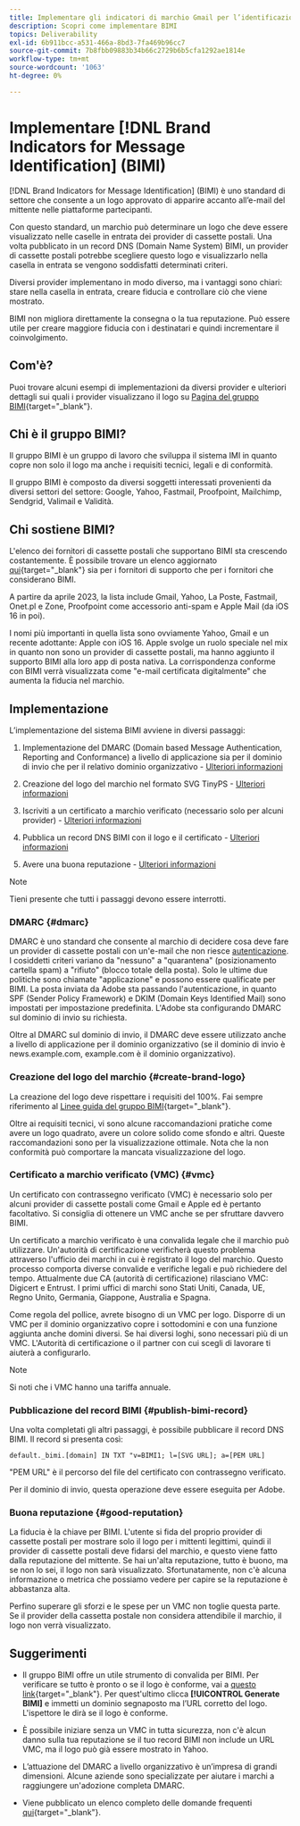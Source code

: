 ```yaml
---
title: Implementare gli indicatori di marchio Gmail per l’identificazione dei messaggi (BIMI)
description: Scopri come implementare BIMI
topics: Deliverability
exl-id: 6b911bcc-a531-466a-8bd3-7fa469b96cc7
source-git-commit: 7b8fbb09883b34b66c2729b6b5cfa1292ae1814e
workflow-type: tm+mt
source-wordcount: '1063'
ht-degree: 0%

---
```


# Implementare [!DNL Brand Indicators for Message Identification] (BIMI)

[!DNL Brand Indicators for Message Identification] (BIMI) è uno standard di settore che consente a un logo approvato di apparire accanto all’e-mail del mittente nelle piattaforme partecipanti.

Con questo standard, un marchio può determinare un logo che deve essere visualizzato nelle caselle in entrata dei provider di cassette postali. Una volta pubblicato in un record DNS (Domain Name System) BIMI, un provider di cassette postali potrebbe scegliere questo logo e visualizzarlo nella casella in entrata se vengono soddisfatti determinati criteri.

Diversi provider implementano in modo diverso, ma i vantaggi sono chiari: stare nella casella in entrata, creare fiducia e controllare ciò che viene mostrato.

BIMI non migliora direttamente la consegna o la tua reputazione. Può essere utile per creare maggiore fiducia con i destinatari e quindi incrementare il coinvolgimento.

## Com&#39;è?

Puoi trovare alcuni esempi di implementazioni da diversi provider e ulteriori dettagli sui quali i provider visualizzano il logo su [Pagina del gruppo BIMI](https://bimigroup.org/where-is-my-bimi-logo-displayed/){target="_blank"}.

## Chi è il gruppo BIMI?

Il gruppo BIMI è un gruppo di lavoro che sviluppa il sistema IMI in quanto copre non solo il logo ma anche i requisiti tecnici, legali e di conformità.

Il gruppo BIMI è composto da diversi soggetti interessati provenienti da diversi settori del settore: Google, Yahoo, Fastmail, Proofpoint, Mailchimp, Sendgrid, Valimail e Validità.

## Chi sostiene BIMI?

L&#39;elenco dei fornitori di cassette postali che supportano BIMI sta crescendo costantemente. È possibile trovare un elenco aggiornato [qui](https://bimigroup.org/bimi-infographic/){target="_blank"} sia per i fornitori di supporto che per i fornitori che considerano BIMI.

A partire da aprile 2023, la lista include Gmail, Yahoo, La Poste, Fastmail, Onet.pl e Zone, Proofpoint come accessorio anti-spam e Apple Mail (da iOS 16 in poi).

I nomi più importanti in quella lista sono ovviamente Yahoo, Gmail e un recente adottante: Apple con iOS 16. Apple svolge un ruolo speciale nel mix in quanto non sono un provider di cassette postali, ma hanno aggiunto il supporto BIMI alla loro app di posta nativa. La corrispondenza conforme con BIMI verrà visualizzata come &quot;e-mail certificata digitalmente&quot; che aumenta la fiducia nel marchio.

## Implementazione

L’implementazione del sistema BIMI avviene in diversi passaggi:

1. Implementazione del DMARC (Domain based Message Authentication, Reporting and Conformance) a livello di applicazione sia per il dominio di invio che per il relativo dominio organizzativo - [Ulteriori informazioni](#dmarc)

1. Creazione del logo del marchio nel formato SVG TinyPS - [Ulteriori informazioni](#create-brand-logo)

1. Iscriviti a un certificato a marchio verificato (necessario solo per alcuni provider) - [Ulteriori informazioni](#vmc)

1. Pubblica un record DNS BIMI con il logo e il certificato - [Ulteriori informazioni](#publish-bimi-record)

1. Avere una buona reputazione - [Ulteriori informazioni](#good-reputation)

>[!NOTE]
>
>Tieni presente che tutti i passaggi devono essere interrotti.


### DMARC {#dmarc}

DMARC è uno standard che consente al marchio di decidere cosa deve fare un provider di cassette postali con un&#39;e-mail che non riesce [autenticazione](../additional-resources/authentication.md). I cosiddetti criteri variano da &quot;nessuno&quot; a &quot;quarantena&quot; (posizionamento cartella spam) a &quot;rifiuto&quot; (blocco totale della posta). Solo le ultime due politiche sono chiamate &quot;applicazione&quot; e possono essere qualificate per BIMI. La posta inviata da Adobe sta passando l&#39;autenticazione, in quanto SPF (Sender Policy Framework) e DKIM (Domain Keys Identified Mail) sono impostati per impostazione predefinita. L&#39;Adobe sta configurando DMARC sul dominio di invio su richiesta.

Oltre al DMARC sul dominio di invio, il DMARC deve essere utilizzato anche a livello di applicazione per il dominio organizzativo (se il dominio di invio è news.example.com, example.com è il dominio organizzativo).

### Creazione del logo del marchio {#create-brand-logo}

La creazione del logo deve rispettare i requisiti del 100%. Fai sempre riferimento al [Linee guida del gruppo BIMI](https://bimigroup.org/creating-bimi-svg-logo-files/){target="_blank"}.

Oltre ai requisiti tecnici, vi sono alcune raccomandazioni pratiche come avere un logo quadrato, avere un colore solido come sfondo e altri. Queste raccomandazioni sono per la visualizzazione ottimale.
Nota che la non conformità può comportare la mancata visualizzazione del logo.

### Certificato a marchio verificato (VMC) {#vmc}

Un certificato con contrassegno verificato (VMC) è necessario solo per alcuni provider di cassette postali come Gmail e Apple ed è pertanto facoltativo. Si consiglia di ottenere un VMC anche se per sfruttare davvero BIMI.

Un certificato a marchio verificato è una convalida legale che il marchio può utilizzare. Un&#39;autorità di certificazione verificherà questo problema attraverso l&#39;ufficio dei marchi in cui è registrato il logo del marchio. Questo processo comporta diverse convalide e verifiche legali e può richiedere del tempo. Attualmente due CA (autorità di certificazione) rilasciano VMC: Digicert e Entrust. I primi uffici di marchi sono Stati Uniti, Canada, UE, Regno Unito, Germania, Giappone, Australia e Spagna.

Come regola del pollice, avrete bisogno di un VMC per logo. Disporre di un VMC per il dominio organizzativo copre i sottodomini e con una funzione aggiunta anche domini diversi. Se hai diversi loghi, sono necessari più di un VMC. L&#39;Autorità di certificazione o il partner con cui scegli di lavorare ti aiuterà a configurarlo.

>[!NOTE]
>
>Si noti che i VMC hanno una tariffa annuale.

### Pubblicazione del record BIMI {#publish-bimi-record}

Una volta completati gli altri passaggi, è possibile pubblicare il record DNS BIMI. Il record si presenta così:

```
default._bimi.[domain] IN TXT "v=BIMI1; l=[SVG URL]; a=[PEM URL]
```

&quot;PEM URL&quot; è il percorso del file del certificato con contrassegno verificato.

Per il dominio di invio, questa operazione deve essere eseguita per Adobe.

### Buona reputazione {#good-reputation}

La fiducia è la chiave per BIMI. L&#39;utente si fida del proprio provider di cassette postali per mostrare solo il logo per i mittenti legittimi, quindi il provider di cassette postali deve fidarsi del marchio, e questo viene fatto dalla reputazione del mittente. Se hai un&#39;alta reputazione, tutto è buono, ma se non lo sei, il logo non sarà visualizzato. Sfortunatamente, non c&#39;è alcuna informazione o metrica che possiamo vedere per capire se la reputazione è abbastanza alta.

Perfino superare gli sforzi e le spese per un VMC non toglie questa parte. Se il provider della cassetta postale non considera attendibile il marchio, il logo non verrà visualizzato.

## Suggerimenti

* Il gruppo BIMI offre un utile strumento di convalida per BIMI. Per verificare se tutto è pronto o se il logo è conforme, vai a [questo link](https://bimigroup.org/bimi-generator/){target="_blank"}. Per quest&#39;ultimo clicca **[!UICONTROL Generate BIMI]** e immetti un dominio segnaposto ma l’URL corretto del logo. L&#39;ispettore le dirà se il logo è conforme.

* È possibile iniziare senza un VMC in tutta sicurezza, non c&#39;è alcun danno sulla tua reputazione se il tuo record BIMI non include un URL VMC, ma il logo può già essere mostrato in Yahoo.

* L’attuazione del DMARC a livello organizzativo è un’impresa di grandi dimensioni. Alcune aziende sono specializzate per aiutare i marchi a raggiungere un&#39;adozione completa DMARC.

* Viene pubblicato un elenco completo delle domande frequenti [qui](https://bimigroup.org/faqs-for-senders-esps/){target="_blank"}.
